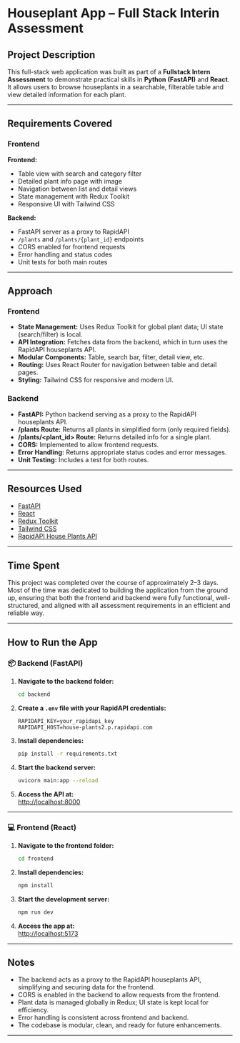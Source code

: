 # Houseplant App – Full Stack Interin Assessment

## Project Description

This full-stack web application was built as part of a **Fullstack Intern Assessment** to demonstrate practical skills in **Python (FastAPI)** and **React**. It allows users to browse houseplants in a searchable, filterable table and view detailed information for each plant.


---
## Requirements Covered

### Frontend

**Frontend:**
- Table view with search and category filter
- Detailed plant info page with image
- Navigation between list and detail views
- State management with Redux Toolkit
- Responsive UI with Tailwind CSS

**Backend:**
- FastAPI server as a proxy to RapidAPI
- `/plants` and `/plants/{plant_id}` endpoints
- CORS enabled for frontend requests
- Error handling and status codes
- Unit tests for both main routes

---


## Approach

### Frontend

- **State Management:** Uses Redux Toolkit for global plant data; UI state (search/filter) is local.
- **API Integration:** Fetches data from the backend, which in turn uses the RapidAPI houseplants API.
- **Modular Components:** Table, search bar, filter, detail view, etc.
- **Routing:** Uses React Router for navigation between table and detail pages.
- **Styling:** Tailwind CSS for responsive and modern UI.

### Backend

- **FastAPI:** Python backend serving as a proxy to the RapidAPI houseplants API.
- **/plants Route:** Returns all plants in simplified form (only required fields).
- **/plants/<plant_id> Route:** Returns detailed info for a single plant.
- **CORS:** Implemented to allow frontend requests.
- **Error Handling:** Returns appropriate status codes and error messages.
- **Unit Testing:** Includes a test for both routes.

---


## Resources Used

- [FastAPI ](https://fastapi.tiangolo.com/)
- [React ](https://react.dev/)
- [Redux Toolkit ](https://redux-toolkit.js.org/)
- [Tailwind CSS ](https://tailwindcss.com/)
- [RapidAPI House Plants API](https://rapidapi.com/mnai01/api/house-plants2/)

---

## Time Spent
This project was completed over the course of approximately 2–3 days.
Most of the time was dedicated to building the application from the ground up, ensuring that both the frontend and backend were fully functional, well-structured, and aligned with all assessment requirements in an efficient and reliable way.

---

## How to Run the App
### 📦 Backend (FastAPI)

1. **Navigate to the backend folder:**
   ```bash
   cd backend
   ```
2. **Create a `.env` file with your RapidAPI credentials:**  
   ```
   RAPIDAPI_KEY=your_rapidapi_key
   RAPIDAPI_HOST=house-plants2.p.rapidapi.com
   ```
3. **Install dependencies:**
   ```bash
   pip install -r requirements.txt
   ```
4. **Start the backend server:**
   ```bash
   uvicorn main:app --reload
   ```
5. **Access the API at:**  
   [http://localhost:8000](http://localhost:8000)

---

### 💻 Frontend (React)

1. **Navigate to the frontend folder:**
   ```bash
   cd frontend
   ```
2. **Install dependencies:**
   ```bash
   npm install
   ```
3. **Start the development server:**
   ```bash
   npm run dev
   ```
4. **Access the app at:**  
   [http://localhost:5173](http://localhost:5173)

---

## Notes

- The backend acts as a proxy to the RapidAPI houseplants API, simplifying and securing data for the frontend.
- CORS is enabled in the backend to allow requests from the frontend.
- Plant data is managed globally in Redux; UI state is kept local for efficiency.
- Error handling is consistent across frontend and backend.
- The codebase is modular, clean, and ready for future enhancements.

---